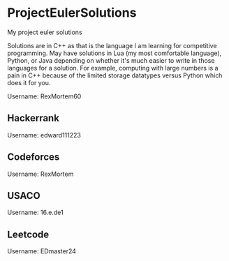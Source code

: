 # ProjectEulerSolutions
My project euler solutions 

Solutions are in C++ as that is the language I am learning for competitive programming.
May have solutions in Lua (my most comfortable language), Python, or Java depending on whether it's much easier to write in those languages for a solution.
For example, computing with large numbers is a pain in C++ because of the limited storage datatypes versus Python which does it for you. 

Username: RexMortem60

Hackerrank
--
Username: edward111223

Codeforces
--

Username: RexMortem

USACO 
--

Username: 16.e.de1

Leetcode
--

Username: EDmaster24

